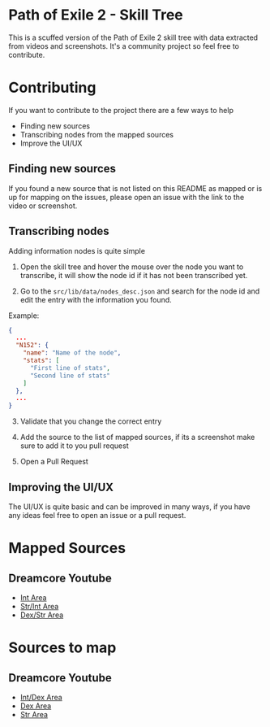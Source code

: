# Path of Exile 2 - Skill Tree

This is a scuffed version of the Path of Exile 2 skill tree with data extracted from videos and screenshots. It's a community project so feel free to contribute.

# Contributing

If you want to contribute to the project there are a few ways to help

- Finding new sources
- Transcribing nodes from the mapped sources
- Improve the UI/UX

## Finding new sources

If you found a new source that is not listed on this README as mapped or is up for mapping on the issues, please open an issue with the link to the video or screenshot.

## Transcribing nodes

Adding information nodes is quite simple

1. Open the skill tree and hover the mouse over the node you want to transcribe, it will show the node id if it has not been transcribed yet.

2. Go to the `src/lib/data/nodes_desc.json` and search for the node id and edit the entry with the information you found.

Example:

```json
{
  ...
  "N152": {
    "name": "Name of the node",
    "stats": [
      "First line of stats",
      "Second line of stats"
    ]
  },
  ...
}
```

3. Validate that you change the correct entry

4. Add the source to the list of mapped sources, if its a screenshot make sure to add it to you pull request

5. Open a Pull Request

## Improving the UI/UX

The UI/UX is quite basic and can be improved in many ways, if you have any ideas feel free to open an issue or a pull request.

# Mapped Sources

## Dreamcore Youtube

- [Int Area](https://www.youtube.com/watch?v=tI0xJb1HEYw)
- [Str/Int Area](https://www.youtube.com/watch?v=XfriM2XvruQb)
- [Dex/Str Area](https://www.youtube.com/watch?v=YOQlMiDNpyQ)

# Sources to map

## Dreamcore Youtube

- [Int/Dex Area](https://www.youtube.com/watch?v=aTi9fF6fU24)
- [Dex Area](https://www.youtube.com/watch?v=WmAI31iog94)
- [Str Area](https://www.youtube.com/watch?v=yPh98i0-oHs)
